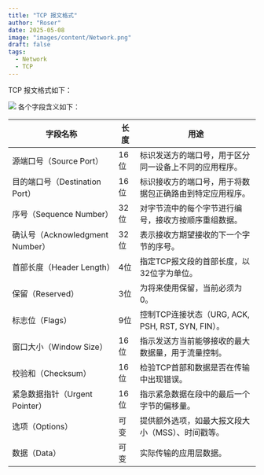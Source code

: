 ```yaml
---
title: "TCP 报文格式"
author: "Roser"
date: 2025-05-08
image: "images/content/Network.png"
draft: false
tags:
  - Network
  - TCP
---
```

TCP 报文格式如下：

![](images/TCP报文格式.png)
各个字段含义如下：

| 字段名称                       | 长度  | 用途                                       |
| -------------------------- | --- | ---------------------------------------- |
| 源端口号（Source Port）          | 16位 | 标识发送方的端口号，用于区分同一设备上不同的应用程序。              |
| 目的端口号（Destination Port）    | 16位 | 标识接收方的端口号，用于将数据包正确路由到特定应用程序。             |
| 序号（Sequence Number）        | 32位 | 对字节流中的每个字节进行编号，接收方按顺序重组数据。               |
| 确认号（Acknowledgment Number） | 32位 | 表示接收方期望接收的下一个字节的序号。                      |
| 首部长度（Header Length）        | 4位  | 指定TCP报文段的首部长度，以32位字为单位。                  |
| 保留（Reserved）               | 3位  | 为将来使用保留，当前必须为0。                          |
| 标志位（Flags）                 | 9位  | 控制TCP连接状态（URG, ACK, PSH, RST, SYN, FIN）。 |
| 窗口大小（Window Size）          | 16位 | 指示发送方当前能够接收的最大数据量，用于流量控制。                |
| 校验和（Checksum）              | 16位 | 检验TCP首部和数据是否在传输中出现错误。                    |
| 紧急数据指针（Urgent Pointer）     | 16位 | 指示紧急数据在段中的最后一个字节的偏移量。                    |
| 选项（Options）                | 可变  | 提供额外选项，如最大报文段大小（MSS）、时间戳等。               |
| 数据（Data）                   | 可变  | 实际传输的应用层数据。                              |
